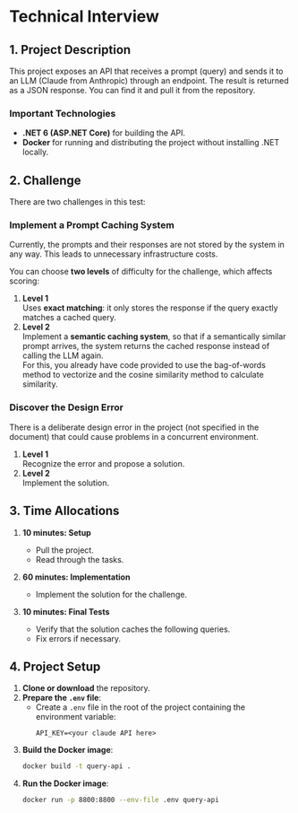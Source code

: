 # Technical Interview

## 1. Project Description

This project exposes an API that receives a prompt (query) and sends it to an LLM (Claude from Anthropic) through an endpoint. The result is returned as a JSON response. You can find it and pull it from the repository.

### Important Technologies
- **.NET 6 (ASP.NET Core)** for building the API.
- **Docker** for running and distributing the project without installing .NET locally.

## 2. Challenge

There are two challenges in this test:

### Implement a Prompt Caching System
Currently, the prompts and their responses are not stored by the system in any way. This leads to unnecessary infrastructure costs.

You can choose **two levels** of difficulty for the challenge, which affects scoring:

1. **Level 1**  
   Uses **exact matching**: it only stores the response if the query exactly matches a cached query.
2. **Level 2**  
   Implement a **semantic caching system**, so that if a semantically similar prompt arrives, the system returns the cached response instead of calling the LLM again.  
   For this, you already have code provided to use the bag-of-words method to vectorize and the cosine similarity method to calculate similarity.

### Discover the Design Error
There is a deliberate design error in the project (not specified in the document) that could cause problems in a concurrent environment.

1. **Level 1**  
   Recognize the error and propose a solution.
2. **Level 2**  
   Implement the solution.

## 3. Time Allocations

1. **10 minutes: Setup**  
   - Pull the project.  
   - Read through the tasks.

2. **60 minutes: Implementation**  
   - Implement the solution for the challenge.

3. **10 minutes: Final Tests**  
   - Verify that the solution caches the following queries.  
   - Fix errors if necessary.

## 4. Project Setup

1. **Clone or download** the repository.
2. **Prepare the `.env` file**:
   - Create a `.env` file in the root of the project containing the environment variable:
     ```
     API_KEY=<your claude API here>
     ```
3. **Build the Docker image**:
   ```bash
   docker build -t query-api .
4. **Run the Docker image**:
   ```bash
   docker run -p 8800:8800 --env-file .env query-api

